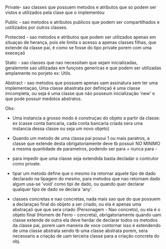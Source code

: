 Private- sao classes que possuem metodos e atributos que so podem ser vistos e utilizados pela clase que o implementou

Public - sao metodos e atributos publicos que podem ser compartilhados e ustilizados por outros classes.

Protected - sao metodos e atributos que podem ser utilizados apenas em situaçao de herança, pois ele limita o acesso a apenas classes filhas, que extende da classe pai, é como se fosse do tipo private porem com uma execeçaõ

Static - sao classes que nao necessitam que sejam inicializadas, geralemnte sao utilizadas em funçoes genericas e que podem ser utilizadas amplamente no porjeto ex: Utils.

Abstract - sao metodos que possuem apenas uam assinatura sem ter uma implementaçao, Uma classe abastrata por definiçaõ é uma classe imcompleta, ou seja é uma classe que não posseum inicialização 'new' e que pode possuir medotos abstratos.

Obs:
- Uma instancia a grosso modo é construçao do objeto a partir da classe: ex (casse conta bancaria, cada conta bancaria criada sera uma instancia dessa classe ou seja um novo objeto)

- Quando um metodo de uma classa pai possui 1 ou mais paratros, a classe que extende desta obrigatoriamente deve tb possuir NO MINIMO a mesma quantidade de parametros, podendo ser para + nunca para -

- para impedir que uma classe seja extendida basta decladar o contrutor como private.

- tipar um metodo define que o mesmo ira retornar aquele tipo de dado declarado na tipagem do mesmo, para metodos que nao retornam dado algum usa-se 'void' como tipi de dado, ou quando quer declarar qualquer tipo de dado se declara 'any'.

-  classes concretas e nao concretas, nada mais sao que do que possuem a declaraçao final do obijeto a ser criado, ou ela é apenas uma abstraçaõ que que sera criado (Personagem - Nao concreto), ou ela é o objeto final (Homem de Ferro - concreta), obrigatoriamente quando uam classe extende de outra ela deve herdar de declarar todos os metodos da classe pai, porem uam maneira de voce contornar isso é extendendo de uma classe abstrata sendo tb uma classe abstrata porem, sera necessario a criação de uam terceira classe para a criação concreta do obj.




